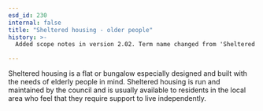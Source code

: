 ```yaml
---
esd_id: 230
internal: false
title: "Sheltered housing - older people"
history: >-
  Added scope notes in version 2.02. Term name changed from 'Sheltered and supported housing' to 'Housing - sheltered - older people' in version 3.00.

---
```


Sheltered housing is a flat or bungalow especially designed and built with the needs of elderly people in mind.  Sheltered housing is run and maintained by the council and is usually available to residents in the local area who feel that they require support to live independently.

